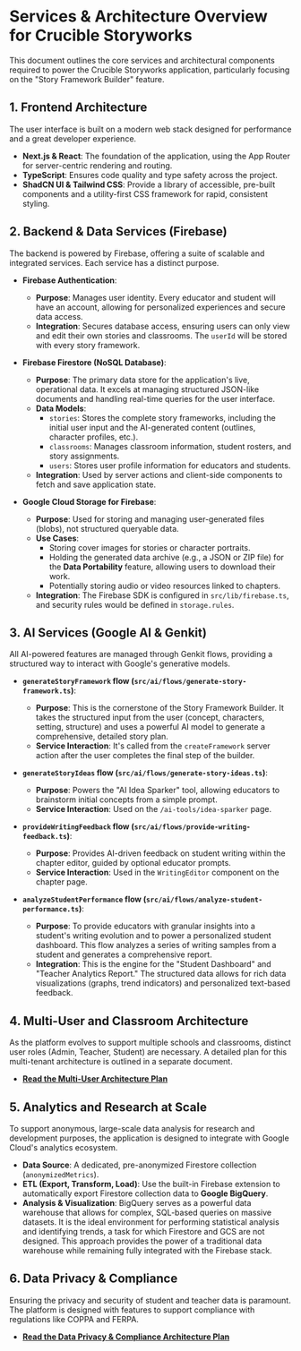 
# Services & Architecture Overview for Crucible Storyworks

This document outlines the core services and architectural components required to power the Crucible Storyworks application, particularly focusing on the "Story Framework Builder" feature.

## 1. Frontend Architecture

The user interface is built on a modern web stack designed for performance and a great developer experience.

*   **Next.js & React**: The foundation of the application, using the App Router for server-centric rendering and routing.
*   **TypeScript**: Ensures code quality and type safety across the project.
*   **ShadCN UI & Tailwind CSS**: Provide a library of accessible, pre-built components and a utility-first CSS framework for rapid, consistent styling.

## 2. Backend & Data Services (Firebase)

The backend is powered by Firebase, offering a suite of scalable and integrated services. Each service has a distinct purpose.

*   **Firebase Authentication**:
    *   **Purpose**: Manages user identity. Every educator and student will have an account, allowing for personalized experiences and secure data access.
    *   **Integration**: Secures database access, ensuring users can only view and edit their own stories and classrooms. The `userId` will be stored with every story framework.

*   **Firebase Firestore (NoSQL Database)**:
    *   **Purpose**: The primary data store for the application's live, operational data. It excels at managing structured JSON-like documents and handling real-time queries for the user interface.
    *   **Data Models**:
        *   `stories`: Stores the complete story frameworks, including the initial user input and the AI-generated content (outlines, character profiles, etc.).
        *   `classrooms`: Manages classroom information, student rosters, and story assignments.
        *   `users`: Stores user profile information for educators and students.
    *   **Integration**: Used by server actions and client-side components to fetch and save application state.

*   **Google Cloud Storage for Firebase**:
    *   **Purpose**: Used for storing and managing user-generated files (blobs), not structured queryable data.
    *   **Use Cases**:
        *   Storing cover images for stories or character portraits.
        *   Holding the generated data archive (e.g., a JSON or ZIP file) for the **Data Portability** feature, allowing users to download their work.
        *   Potentially storing audio or video resources linked to chapters.
    *   **Integration**: The Firebase SDK is configured in `src/lib/firebase.ts`, and security rules would be defined in `storage.rules`.

## 3. AI Services (Google AI & Genkit)

All AI-powered features are managed through Genkit flows, providing a structured way to interact with Google's generative models.

*   **`generateStoryFramework` flow (`src/ai/flows/generate-story-framework.ts`)**:
    *   **Purpose**: This is the cornerstone of the Story Framework Builder. It takes the structured input from the user (concept, characters, setting, structure) and uses a powerful AI model to generate a comprehensive, detailed story plan.
    *   **Service Interaction**: It's called from the `createFramework` server action after the user completes the final step of the builder.

*   **`generateStoryIdeas` flow (`src/ai/flows/generate-story-ideas.ts`)**:
    *   **Purpose**: Powers the "AI Idea Sparker" tool, allowing educators to brainstorm initial concepts from a simple prompt.
    *   **Service Interaction**: Used on the `/ai-tools/idea-sparker` page.

*   **`provideWritingFeedback` flow (`src/ai/flows/provide-writing-feedback.ts`)**:
    *   **Purpose**: Provides AI-driven feedback on student writing within the chapter editor, guided by optional educator prompts.
    *   **Service Interaction**: Used in the `WritingEditor` component on the chapter page.

*   **`analyzeStudentPerformance` flow (`src/ai/flows/analyze-student-performance.ts`)**:
    *   **Purpose**: To provide educators with granular insights into a student's writing evolution and to power a personalized student dashboard. This flow analyzes a series of writing samples from a student and generates a comprehensive report.
    *   **Integration**: This is the engine for the "Student Dashboard" and "Teacher Analytics Report." The structured data allows for rich data visualizations (graphs, trend indicators) and personalized text-based feedback.

## 4. Multi-User and Classroom Architecture

As the platform evolves to support multiple schools and classrooms, distinct user roles (Admin, Teacher, Student) are necessary. A detailed plan for this multi-tenant architecture is outlined in a separate document.

*   **[Read the Multi-User Architecture Plan](./multi-user-architecture.md)**

## 5. Analytics and Research at Scale

To support anonymous, large-scale data analysis for research and development purposes, the application is designed to integrate with Google Cloud's analytics ecosystem.

*   **Data Source**: A dedicated, pre-anonymized Firestore collection (`anonymizedMetrics`).
*   **ETL (Export, Transform, Load)**: Use the built-in Firebase extension to automatically export Firestore collection data to **Google BigQuery**.
*   **Analysis & Visualization**: BigQuery serves as a powerful data warehouse that allows for complex, SQL-based queries on massive datasets. It is the ideal environment for performing statistical analysis and identifying trends, a task for which Firestore and GCS are not designed. This approach provides the power of a traditional data warehouse while remaining fully integrated with the Firebase stack.

## 6. Data Privacy & Compliance

Ensuring the privacy and security of student and teacher data is paramount. The platform is designed with features to support compliance with regulations like COPPA and FERPA.

*   **[Read the Data Privacy & Compliance Architecture Plan](./data-privacy-and-compliance.md)**
